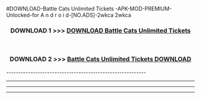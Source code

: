 #DOWNLOAD-Battle Cats Unlimited Tickets -APK-MOD-PREMIUM-Unlocked-for A n d r o i d-[NO.ADS]-2wkca 2wkca 



<div align="center">

<h3>DOWNLOAD 1 >>> <a href="https://getmod2.web.app/?judul=Battle Cats Unlimited Tickets ">DOWNLOAD Battle Cats Unlimited Tickets </a></h3><br>

<h3>DOWNLOAD 2 >>> <a href="https://getmod2.web.app/?judul=Battle Cats Unlimited Tickets ">Battle Cats Unlimited Tickets  DOWNLOAD </a></h3>

</div>
----------------------------------------------------------

----------------------------------------------------------

----------------------------------------------------------

----------------------------------------------------------



